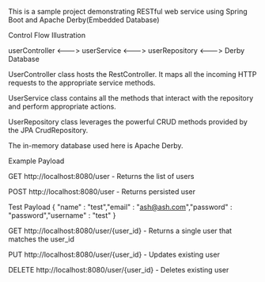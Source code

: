 This is a sample project demonstrating RESTful web service using Spring Boot and Apache Derby(Embedded Database)

Control Flow Illustration

userController <---> userService <---> userRepository <---> Derby Database

UserController class hosts the RestController. It maps all the incoming HTTP requests to the appropriate service methods.

UserService class contains all the methods that interact with the repository and perform appropriate actions.

UserRepository class leverages the powerful CRUD methods provided by the JPA CrudRepository.

The in-memory database used here is Apache Derby.

Example Payload

GET http://localhost:8080/user - Returns the list of users

POST http://localhost:8080/user - Returns persisted user

Test Payload
{
	"name" : "test","email" : "ash@ash.com","password" : "password","username" : "test"
}

GET http://localhost:8080/user/{user_id} - Returns a single user that matches the user_id

PUT http://localhost:8080/user/{user_id} - Updates existing user

DELETE http://localhost:8080/user/{user_id} - Deletes existing user